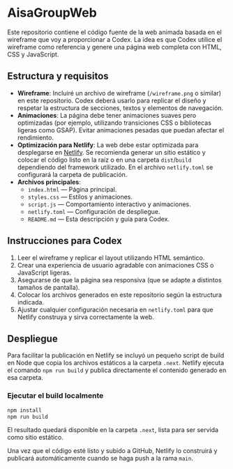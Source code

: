 # AisaGroupWeb

Este repositorio contiene el código fuente de la web animada basada en el wireframe que voy a proporcionar a Codex. La idea es que Codex utilice el wireframe como referencia y genere una página web completa con HTML, CSS y JavaScript.

## Estructura y requisitos

- **Wireframe**: Incluiré un archivo de wireframe (`/wireframe.png` o similar) en este repositorio. Codex deberá usarlo para replicar el diseño y respetar la estructura de secciones, textos y elementos de navegación.
- **Animaciones**: La página debe tener animaciones suaves pero optimizadas (por ejemplo, utilizando transiciones CSS o bibliotecas ligeras como GSAP). Evitar animaciones pesadas que puedan afectar el rendimiento.
- **Optimización para Netlify**: La web debe estar optimizada para desplegarse en [Netlify](https://www.netlify.com). Se recomienda generar un sitio estático y colocar el código listo en la raíz o en una carpeta `dist`/`build` dependiendo del framework utilizado. En el archivo `netlify.toml` se configurará la carpeta de publicación.
- **Archivos principales**:
  - `index.html` — Página principal.
  - `styles.css` — Estilos y animaciones.
  - `script.js` — Comportamiento interactivo y animaciones.
  - `netlify.toml` — Configuración de despliegue.
  - `README.md` — Esta descripción y guía para Codex.

## Instrucciones para Codex

1. Leer el wireframe y replicar el layout utilizando HTML semántico.
2. Crear una experiencia de usuario agradable con animaciones CSS o JavaScript ligeras.
3. Asegurarse de que la página sea responsiva (que se adapte a distintos tamaños de pantalla).
4. Colocar los archivos generados en este repositorio según la estructura indicada.
5. Ajustar cualquier configuración necesaria en `netlify.toml` para que Netlify construya y sirva correctamente la web.

## Despliegue

Para facilitar la publicación en Netlify se incluyó un pequeño script de build en Node que copia los archivos estáticos a la carpeta `.next`. Netlify ejecuta el comando `npm run build` y publica directamente el contenido generado en esa carpeta.

### Ejecutar el build localmente

```bash
npm install
npm run build
```

El resultado quedará disponible en la carpeta `.next`, lista para ser servida como sitio estático.

Una vez que el código esté listo y subido a GitHub, Netlify lo construirá y publicará automáticamente cuando se haga push a la rama `main`.
